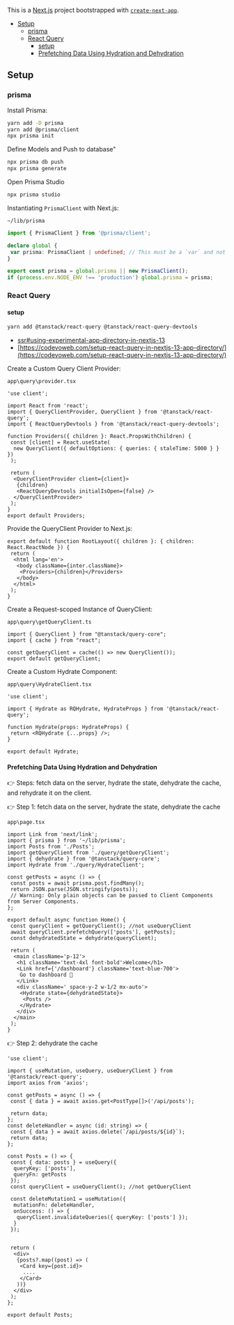 This is a [Next.js](https://nextjs.org/) project bootstrapped with [`create-next-app`](https://github.com/vercel/next.js/tree/canary/packages/create-next-app).

- [Setup](#setup)
	- [prisma](#prisma)
	- [React Query](#react-query)
		- [setup](#setup-1)
		- [Prefetching Data Using Hydration and Dehydration](#prefetching-data-using-hydration-and-dehydration)


## Setup

### prisma

Install  Prisma:

```bash
yarn add -D prisma
yarn add @prisma/client
npx prisma init
```

Define Models and Push to database"

```bash
npx prisma db push
npx prisma generate
```

Open Prisma Studio

```bash
npx prisma studio
```

Instantiating `PrismaClient` with Next.js:

`~/lib/prisma`

```typescript
import { PrismaClient } from '@prisma/client';

declare global {
 var prisma: PrismaClient | undefined; // This must be a `var` and not a `let / const`
}

export const prisma = global.prisma || new PrismaClient();
if (process.env.NODE_ENV !== 'production') global.prisma = prisma;
```

### React Query

#### setup

```bash
yarn add @tanstack/react-query @tanstack/react-query-devtools
```

- [ssr#using-experimental-app-directory-in-nextjs-13](https://tanstack.com/query/v4/docs/react/guides/ssr#using-experimental-app-directory-in-nextjs-13)
- [https://codevoweb.com/setup-react-query-in-nextjs-13-app-directory/](https://codevoweb.com/setup-react-query-in-nextjs-13-app-directory/)

Create a Custom Query Client Provider:

`app\query\provider.tsx`

```tsx
'use client';

import React from 'react';
import { QueryClientProvider, QueryClient } from '@tanstack/react-query';
import { ReactQueryDevtools } from '@tanstack/react-query-devtools';

function Providers({ children }: React.PropsWithChildren) {
 const [client] = React.useState(
  new QueryClient({ defaultOptions: { queries: { staleTime: 5000 } } })
 );

 return (
  <QueryClientProvider client={client}>
   {children}
   <ReactQueryDevtools initialIsOpen={false} />
  </QueryClientProvider>
 );
}
export default Providers;
```

Provide the QueryClient Provider to Next.js:

```tsx
export default function RootLayout({ children }: { children: React.ReactNode }) {
 return (
  <html lang='en'>
   <body className={inter.className}>
    <Providers>{children}</Providers>
   </body>
  </html>
 );
}
```

Create a Request-scoped Instance of QueryClient:

`app\query\getQueryClient.ts`

```tsx
import { QueryClient } from "@tanstack/query-core";
import { cache } from "react";

const getQueryClient = cache(() => new QueryClient());
export default getQueryClient;
```

Create a Custom Hydrate Component:

`app\query\HydrateClient.tsx`

```tsx
'use client';

import { Hydrate as RQHydrate, HydrateProps } from '@tanstack/react-query';

function Hydrate(props: HydrateProps) {
 return <RQHydrate {...props} />;
}

export default Hydrate;

```

#### Prefetching Data Using Hydration and Dehydration

👉 Steps: fetch data on the server, hydrate the state, dehydrate the cache, and rehydrate it on the client.

👉 Step 1: fetch data on the server, hydrate the state, dehydrate the cache

`app\page.tsx`

```tsx
import Link from 'next/link';
import { prisma } from '~/lib/prisma';
import Posts from './Posts';
import getQueryClient from './query/getQueryClient';
import { dehydrate } from '@tanstack/query-core';
import Hydrate from './query/HydrateClient';

const getPosts = async () => {
 const posts = await prisma.post.findMany();
 return JSON.parse(JSON.stringify(posts));
 // Warning: Only plain objects can be passed to Client Components from Server Components.
};

export default async function Home() {
 const queryClient = getQueryClient(); //not useQueryClient
 await queryClient.prefetchQuery(['posts'], getPosts);
 const dehydratedState = dehydrate(queryClient);

 return (
  <main className='p-12'>
   <h1 className='text-4xl font-bold'>Welcome</h1>
   <Link href={'/dashboard'} className='text-blue-700'>
    Go to dashboard 🎯
   </Link>
   <div className=' space-y-2 w-1/2 mx-auto'>
    <Hydrate state={dehydratedState}>
     <Posts />
    </Hydrate>
   </div>
  </main>
 );
}
```

👉 Step 2: dehydrate the cache

```tsx
'use client';

import { useMutation, useQuery, useQueryClient } from '@tanstack/react-query';
import axios from 'axios';

const getPosts = async () => {
 const { data } = await axios.get<PostType[]>('/api/posts');

 return data;
};
const deleteHandler = async (id: string) => {
 const { data } = await axios.delete(`/api/posts/${id}`);
 return data;
};

const Posts = () => {
 const { data: posts } = useQuery({
  queryKey: ['posts'],
  queryFn: getPosts
 });
 const queryClient = useQueryClient(); //not getQueryClient

 const deleteMutation1 = useMutation({
  mutationFn: deleteHandler,
  onSuccess: () => {
   queryClient.invalidateQueries({ queryKey: ['posts'] });
  }
 });


 return (
  <div>
   {posts?.map((post) => (
    <Card key={post.id}>
     ....
    </Card>
   ))}
  </div>
 );
};

export default Posts;
```
